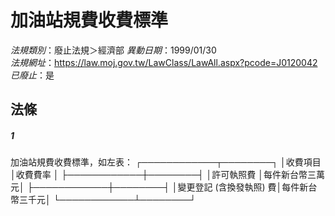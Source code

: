 # 加油站規費收費標準

*法規類別*：廢止法規＞經濟部
*異動日期*：1999/01/30  
*法規網址*：https://law.moj.gov.tw/LawClass/LawAll.aspx?pcode=J0120042
*已廢止*：是


## 法條
##### 1
加油站規費收費標準，如左表：
┌────────────┬────────┐
│收費項目                │收費費率        │
├────────────┼────────┤
│許可執照費              │每件新台幣三萬元│
├────────────┼────────┤
│變更登記 (含換發執照) 費│每件新台幣三千元│
└────────────┴────────┘


